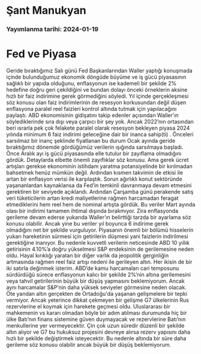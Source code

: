# Şant Manukyan

### Yayımlanma tarihi: 2024-01-19

# Fed ve Piyasa

Geride bıraktığımız Salı günü Fed Başkanlarından Waller yaptığı konuşmada içinde bulunduğumuz ekonomik döngüde büyüme ve iş gücü piyasasının sağlıklı bir yapıda olduğunu, enflasyonun ise kademeli bir şekilde 2% hedefine doğru geri çekildiğini ve bundan dolayı önceki örneklerin aksine hızlı bir faiz indirimine gerek görmediğini söyledi. Yıl içinde gerçekleşmesi söz konusu olan faiz indirimlerinin de resesyon korkusundan değil düşen enflasyona paralel reel faizleri kontrol altında tutmak için yapılacağını paylaştı. ABD ekonomisinin gidişatını takip edenler açısından Waller’ın söylediklerinde sıra dışı veya çarpıcı bir şey yok. Ancak 2022’nın ortasından beri ısrarla pek çok felakete paralel olarak resesyon bekleyen piyasa 2024 yılında minimum 6 faiz indirimi geleceğine dair bir inanca sahip(ti) . Önceleri sarsılmaz bir inanç şeklinde fiyatlanan bu durum Ocak ayında geride bıraktığımız dönemde gördüğümüz verilerin ışığında sarsılmaya başladı. Önce Aralık ayı iş gücü piyasasında elle tutulur bir zayıflama olmadığını gördük. Detaylarda elbette önemli zayıflıklar söz konusu. Ama gerek ücret artışları gerekse ekonominin istihdam yaratma potansiyelinde bir kırılmadan bahsetmek henüz mümkün değil. Ardından kısmen takvimin de etkisi ile artan bir enflasyon verisi ile karşılaştık. Sorun ağırlıklı konut sektöründe yaşananlardan kaynaklansa da Fed’in temkinli davranmaya devam etmesini gerektiren bir seviyede açıklandı. Ardından Çarşamba günü perakende satış veri tüketicilerin artan kredi maliyetlerine rağmen harcamadan feragat etmediklerini hem reel hem de nominal artışta gördük. Bu veriler Mart ayında olası bir indirimi tamamen ihtimal dışında bırakmıyor. Zira enflasyonda gerileme devam ederse yukarıda Waller’ın belirttiği tarzda bir ayarlama söz konusu olabilir. Ancak yine bu veriler yıl boyunca 6 indirime gerek olmadığını net bir şekilde vurguluyor. Piyasanın önemli bir bölümü hisselerin yukarı hareketinin sürmesi için getirilerin düşmesi yani faizlerin indirilmesi gerektiğine inanıyor. Bu nedenle kuvvetli verilerin neticesinde ABD 10 yıllık getirisinin 4.10%’a doğru yükselmesi S&P endeksinin de gerilemesine neden oldu. Hayal kırıklığı yaratan bir diğer varlık da jeopolitik gerginliğin artmasında rağmen reel faiz artışı nedeni ile gerileyen altın. Her ikisin de bir iki satırla değinmek isterim. ABD’de kamu harcamaları cari temposunu sürdürdüğü sürece enflasyonun kalıcı bir şekilde 2%’nin altına gerilemesini veya tahvil getirilerinin büyük bir düşüş yapmasını beklemiyorum. Ancak aynı harcamalar S&P’nin daha yüksek seviyeler görmesine neden olacak. Öte yandan altın gerçekten de Ortadoğu'da yaşanan gelişmelere bir tepki vermiyor. Ancak yeterince dikkat çekmeyen bir gelişme G7 ülkelerinin Rus rezervlerine el koymak için harekete geçmesi oldu. Uluslararası bir mahkemenin vs kararı olmadan böyle bir adım atılması durumunda hiç bir ülke Batı’nın finans sistemine güven duymayacak ve rezervlerine Batı’nın menkullerine yer vermeyecektir. Çin çok uzun süredir düzenli bir şekilde altın alıyor ve G7 bu hukuksuz projesini devreye alırsa rezerv yapısını daha hızlı bir şekilde değiştirmek isteyecektir. Bu nedenle altında bir süre daha gerileme söz konusu olabilir ancak büyük bir düşüş beklemiyorum.

